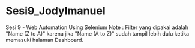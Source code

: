 # Sesi9_JodyImanuel
Sesi 9 - Web Automation Using Selenium
Note : 
Filter yang dipakai adalah "Name (Z to A)" karena jika "Name (A to Z)" sudah tampil lebih dulu ketika memasuki halaman Dashboard.
